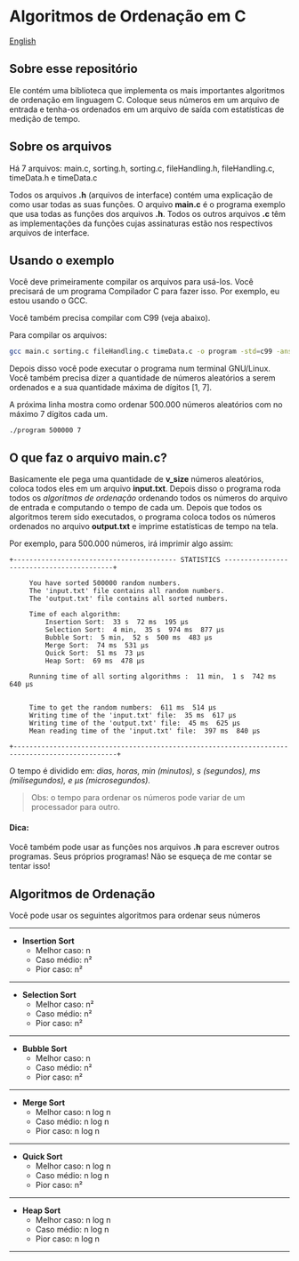 # Algoritmos de Ordenação em C
<a href="https://github.com/lucaslopespj/c-sorting-algorithms#readme">English</a>

## Sobre esse repositório

Ele contém uma biblioteca que implementa os mais importantes algoritmos de ordenação em linguagem C. Coloque seus números em um arquivo de entrada e tenha-os ordenados em um arquivo de saída com estatísticas de medição de tempo.

## Sobre os arquivos
Há 7 arquivos: main.c, sorting.h, sorting.c, fileHandling.h, fileHandling.c, timeData.h e timeData.c

Todos os arquivos **.h** (arquivos de interface) contém uma explicação de como usar todas as suas funções. O arquivo **main.c** é o programa exemplo que usa todas as funções dos arquivos **.h**. Todos os outros arquivos **.c** têm as implementações da funções cujas assinaturas estão nos respectivos arquivos de interface.


## Usando o exemplo
Você deve primeiramente compilar os arquivos para usá-los. Você precisará de um programa Compilador C para fazer isso. Por exemplo, eu estou usando o GCC.

Você também precisa compilar com C99 (veja abaixo).

Para compilar os arquivos:

```bash
gcc main.c sorting.c fileHandling.c timeData.c -o program -std=c99 -ansi -pedantic -O2 -lm 
```

Depois disso você pode executar o programa num terminal GNU/Linux. Você também precisa dizer a quantidade de números aleatórios a serem ordenados e a sua quantidade máxima de dígitos [1, 7].

A próxima linha mostra como ordenar 500.000 números aleatórios com no máximo 7 dígitos cada um.
```
./program 500000 7
```

## O que faz o arquivo main.c?
Basicamente ele pega uma quantidade de **v_size** números aleatórios, coloca todos eles em um arquivo **input.txt**. Depois disso o programa roda todos os _algoritmos de ordenação_ ordenando todos os números do arquivo de entrada e computando o tempo de cada um.
Depois que todos os algoritmos terem sido executados, o programa coloca todos os números ordenados no arquivo **output.txt** e imprime estatísticas de tempo na tela.

Por exemplo, para 500.000 números, irá imprimir algo assim:

    +----------------------------------------- STATISTICS ------------------------------------------+

         You have sorted 500000 random numbers.
         The 'input.txt' file contains all random numbers.
         The 'output.txt' file contains all sorted numbers.

         Time of each algorithm:
             Insertion Sort:  33 s  72 ms  195 µs
             Selection Sort:  4 min,  35 s  974 ms  877 µs
             Bubble Sort:  5 min,  52 s  500 ms  483 µs
             Merge Sort:  74 ms  531 µs
             Quick Sort:  51 ms  73 µs
             Heap Sort:  69 ms  478 µs

         Running time of all sorting algorithms :  11 min,  1 s  742 ms  640 µs


         Time to get the random numbers:  611 ms  514 µs
         Writing time of the 'input.txt' file:  35 ms  617 µs
         Writing time of the 'output.txt' file:  45 ms  625 µs
         Mean reading time of the 'input.txt' file:  397 ms  840 µs

    +------------------------------------------------------------------------------------------------+



O tempo é dividido em: _dias, horas, min (minutos), s (segundos), ms (milisegundos), e µs (microsegundos)._

> Obs: o tempo para ordenar os números pode variar de  um processador para outro.

#### Dica:
Você também pode usar as funções nos arquivos **.h** para escrever outros programas. Seus próprios programas! Não se esqueça de me contar se tentar isso!


## Algoritmos de Ordenação
Você pode usar os seguintes algoritmos para ordenar seus números

---
- **Insertion Sort** 
    - Melhor caso: n
    - Caso médio: n²
    - Pior caso: n²
---
- **Selection Sort**
    - Melhor caso: n²
    - Caso médio: n²
    - Pior caso: n²
---
- **Bubble Sort**
    - Melhor caso: n
    - Caso médio: n²
    - Pior caso: n²
---
- **Merge Sort**
    - Melhor caso: n log n
    - Caso médio: n log n
    - Pior caso: n log n
---
- **Quick Sort**
    - Melhor caso: n log n
    - Caso médio: n log n
    - Pior caso: n²
---
- **Heap Sort**
    - Melhor caso: n log n
    - Caso médio: n log n
    - Pior caso: n log n
---
